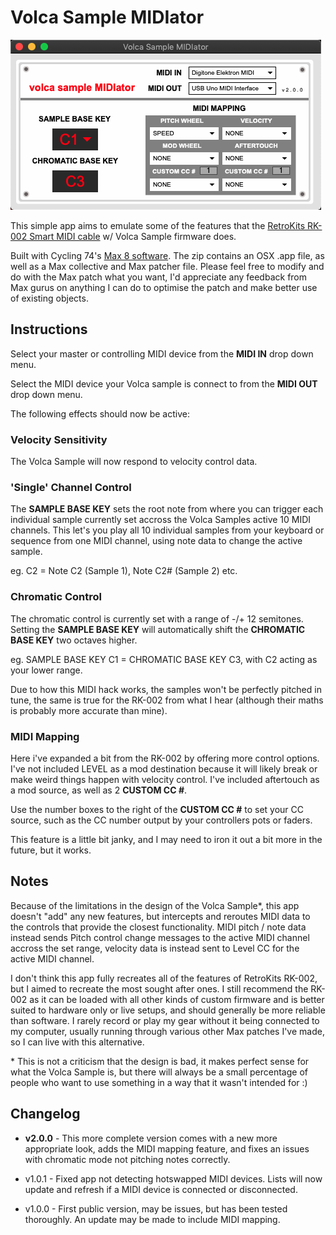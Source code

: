 # Volca Sample MIDIator

![midiator](/img/midiator.png)

This simple app aims to emulate some of the features that the [RetroKits RK-002 Smart MIDI cable](https://www.retrokits.com/rk-002/) w/ Volca Sample firmware does.

Built with Cycling 74's [Max 8 software](https://cycling74.com). The zip contains an OSX .app file, as well as a Max collective and Max patcher file. Please feel free to modify and do with the Max patch what you want, I'd appreciate any feedback from Max gurus on anything I can do to optimise the patch and make better use of existing objects.


## Instructions

Select your master or controlling MIDI device from the **MIDI IN** drop down menu. 

Select the MIDI device your Volca sample is connect to from the **MIDI OUT** drop down menu. 

The following effects should now be active:

### Velocity Sensitivity

The Volca Sample will now respond to velocity control data.

### 'Single' Channel Control

The **SAMPLE BASE KEY** sets the root note from where you can trigger each individual sample currently set accross the Volca Samples active 10 MIDI channels. This let's you play all 10 individual samples from your keyboard or sequence from one MIDI channel, using note data to change the active sample.

eg. C2 = Note C2 (Sample 1), Note C2# (Sample 2) etc.

### Chromatic Control

The chromatic control is currently set with a range of -/+ 12 semitones. Setting the **SAMPLE BASE KEY** will automatically shift the **CHROMATIC BASE KEY** two octaves higher.

eg. SAMPLE BASE KEY C1 = CHROMATIC BASE KEY C3, with C2 acting as your lower range.

Due to how this MIDI hack works, the samples won't be perfectly pitched in tune, the same is true for the RK-002 from what I hear (although their maths is probably more accurate than mine).

### MIDI Mapping

Here i've expanded a bit from the RK-002 by offering more control options. I've not included LEVEL as a mod destination because it will likely break or make weird things happen with velocity control. I've included aftertouch as a mod source, as well as 2 **CUSTOM CC #**.

Use the number boxes to the right of the **CUSTOM CC #** to set your CC source, such as the CC number output by your controllers pots or faders.

This feature is a little bit janky, and I may need to iron it out a bit more in the future, but it works. 

## Notes
Because of the limitations in the design of the Volca Sample*, this app doesn't "add" any new features, but intercepts and reroutes MIDI data to the controls that provide the closest functionality. MIDI pitch / note data instead sends Pitch control change messages to the active MIDI channel accross the set range, velocity data is instead sent to Level CC for the active MIDI channel. 

I don't think this app fully recreates all of the features of RetroKits RK-002, but I aimed to recreate the most sought after ones. I still recommend the RK-002 as it can be loaded with all other kinds of custom firmware and is better suited to hardware only or live setups, and should generally be more reliable than software. I rarely record or play my gear without it being connected to my computer, usually running through various other Max patches I've made, so I can live with this alternative.

\* This is not a criticism that the design is bad, it makes perfect sense for what the Volca Sample is, but there will always be a small percentage of people who want to use something in a way that it wasn't intended for :)

## Changelog

* **v2.0.0** - This more complete version comes with a new more appropriate look, adds the MIDI mapping feature, and fixes an issues with chromatic mode not pitching notes correctly.

* v1.0.1 - Fixed app not detecting hotswapped MIDI devices. Lists will now update and refresh if a MIDI device is connected or disconnected.

* v1.0.0 - First public version, may be issues, but has been tested thoroughly. An update may be made to include MIDI mapping.




